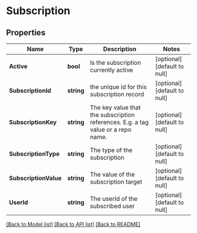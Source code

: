 # Subscription

## Properties
Name | Type | Description | Notes
------------ | ------------- | ------------- | -------------
**Active** | **bool** | Is the subscription currently active | [optional] [default to null]
**SubscriptionId** | **string** | the unique id for this subscription record | [optional] [default to null]
**SubscriptionKey** | **string** | The key value that the subscription references. E.g. a tag value or a repo name. | [optional] [default to null]
**SubscriptionType** | **string** | The type of the subscription | [optional] [default to null]
**SubscriptionValue** | **string** | The value of the subscription target | [optional] [default to null]
**UserId** | **string** | The userId of the subscribed user | [optional] [default to null]

[[Back to Model list]](../README.md#documentation-for-models) [[Back to API list]](../README.md#documentation-for-api-endpoints) [[Back to README]](../README.md)



